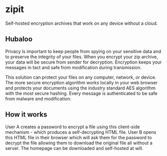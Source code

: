 # zipit
Self-hosted encryption archives that work on any device without a cloud.

## Hubaloo
Privacy is important to keep people from spying on your sensitive data and to preserve the integrity of your files. When you encrypt your zip archive, your data will be secure from sender for decryption. Encryption keeps your messages in tact and safe from modification during transmission.

This solution can protect your files on any computer, network, or device. The more secure encryption algorithm works locally in your web browser and protects your documents using the industry standard AES algorithm with the most secure hashing. Every message is authenticated to be safe from malware and modification.

## How it works
User A creates a password to encrypt a file using this client-side mechanism - which produces a self-decrypting HTML file. User B opens this HTML file in their browser which will ask them for the password to decrypt the file allowing them to download the original file all without a server. The homepage can be downloaded and self-hosted at will.
